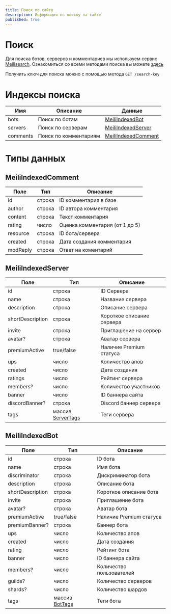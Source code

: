 ```yaml
---
title: Поиск по сайту
description: Информация по поиску на сайте
published: true
---
```


# Поиск

Для поиска ботов, серверов и комментариев мы используем сервис [Meilisearch](https://www.meilisearch.com).
Ознакомиться со всеми методами поиска вы можете [здесь](https://www.meilisearch.com/docs/reference/api/overview)

Получить ключ для поиска можно с помощью метода `GET /search-key`

# Индексы поиска

| Имя 			    | Описание							         | Данные	                                      |
|------------|-------------------------|----------------------------------------------|
| 	bots			   | Поиск по ботам				      | [MeiliIndexedBot](#meiliindexedbot)	         |
| 	servers		 | Поиск по серверам			    | [MeiliIndexedServer](#meiliindexedserver)	   |
| comments	  | 	Поиск по комментариям	 | [MeiliIndexedComment](#meiliindexedcomment)	 |

# Типы данных

## MeiliIndexedComment

| 	Поле	     | 	Тип	    | 	Описание	                      |
|------------|----------|---------------------------------|
| 	id		      | строка	  | ID комментария в базе	          |
| 	author	   | строка	  | ID автора комментария	          |
| 	content	  | строка	  | Текст комментария               |
| rating	    | 	число	  | Оценка комментария (от 1 до 5)	 |
| 	resource	 | строка	  | ID бота/сервера	                |
| 	created	  | 	строка	 | Дата создания комментария       |
| modReply   | строка   | Ответ на коментарий             |

## MeiliIndexedServer

| 	Поле	             | 	Тип			                                | 	Описание	                 |
|--------------------|----------------------------------------|----------------------------|
| 	id		              | строка 	                               | ID Сервера                 |
| 	name	             | строка	                                | Название сервера	          |
| 	description	      | строка	                                | Описание сервера	          |
| 	shortDescription	 | строка	                                | Короткое описание сервера	 |
| 	invite	           | строка	                                | Приглашение на сервер	     |
| 	avatar?	          | строка	                                | Аватар сервера             |
| premiumActive	     | true/false                             | Наличие Premium статуса    |
| 	ups	              | число	                                 | Количество апов	           |
| 	created	          | число 	                                | Дата создания	             |
| 	ratings	           | число	                                 | Рейтинг сервера	           |
| 	members?	         | число	                                 | Количество участников	     |
| 	banner	           | число	                                 | ID баннера сайта	          |
| 	discordBanner?	   | строка	                                | Discord баннер сервера	    |
| 	tags	             | массив [ServerTags](/api/servers#tags) | Теги сервера	              |

## MeiliIndexedBot

| 	Поле	             | 	Тип			                          | 	Описание	              |
|--------------------|----------------------------------|-------------------------|
| 	id		              | строка 	                         | ID бота                 |
| 	name	             | строка	                          | Имя бота	               |
| 	discriminator	    | строка	                          | Дискриминатор бота	     |
| 	description	      | строка	                          | Описание бота 	         |
| 	shortDescription	 | строка	                          | Короткое описание бота	 |
| 	invite	           | строка	                          | Приглашение бота	       |
| 	avatar?	          | строка	                          | Аватар бота             |
| premiumActive	     | true/false                       | Наличие Premium статуса |
| 	premiumBanner?	   | строка                           | Баннер бота             |
| 	ups	              | число	                           | Количество апов	        |
| 	created	          | число 	                          | Дата создания	          |
| 	rating	           | число	                           | Рейтинг бота	           |
| 	banner	           | число	                           | ID баннера сайта	       |
| 	members?	         | число	                           | 	Количество пользователей	 |
| 	guilds?	          | 	число	                          | Количество серверов	    |
| 	shards?	          | 	число	                          | Количество шардов	      |
| 	tags	             | массив [BotTags](/api/bots#tags) | Теги бота	              |
